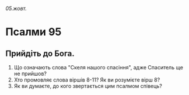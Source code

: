 
_05.жовт._

# Псалми 95

## Прийдіть до Бога.
1. Що означають слова "Скеля нашого спасіння", адже Спаситель ще не прийшов?
2. Хто промовляє слова віршів 8-11? Як ви розумієте вірш 8?
3. Як ви думаєте, до кого звертається цим псалмом співець?
